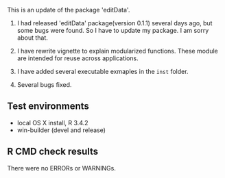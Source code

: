 This is an update of the package 'editData'.

1) I had released 'editData' package(version 0.1.1) several days ago, but some bugs were found.
   So I have to update my package. I am sorry about that. 

2) I have rewrite vignette to explain modularized functions. These module are intended for reuse across applications.

2) I have added several executable exmaples in the `inst` folder.

3) Several bugs fixed.

## Test environments
* local OS X install, R 3.4.2
* win-builder (devel and release)

## R CMD check results
There were no ERRORs or WARNINGs.

